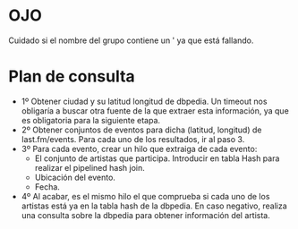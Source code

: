 # OJO
 Cuidado si el nombre del grupo contiene un ' ya que está fallando.
# Plan de consulta
- 1º Obtener ciudad y su latitud longitud de dbpedia. Un timeout nos obligaría a buscar otra fuente de la que extraer esta información, ya que es obligatoria para la siguiente etapa.
- 2º Obtener conjuntos de eventos para dicha (latitud, longitud) de last.fm/events. Para cada uno de los resultados, ir al paso 3.
- 3º Para cada evento, crear un hilo que extraiga de cada evento:
	- El conjunto de artistas que participa. Introducir en tabla Hash para realizar el pipelined hash join.
	- Ubicación del evento.
	- Fecha.
- 4º Al acabar, es el mismo hilo el que comprueba si cada uno de los artistas está ya en la tabla hash de la dbpedia. En caso negativo, realiza una consulta sobre la dbpedia para obtener información del artista.
